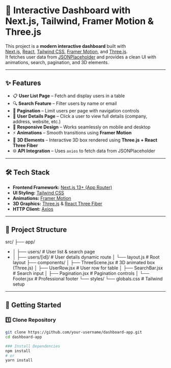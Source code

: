 # 🚀 Interactive Dashboard with Next.js, Tailwind, Framer Motion & Three.js

This project is a **modern interactive dashboard** built with  
[Next.js](https://nextjs.org/), [React](https://reactjs.org/), [Tailwind CSS](https://tailwindcss.com/), [Framer Motion](https://www.framer.com/motion/), and [Three.js](https://threejs.org/).  
It fetches user data from [JSONPlaceholder](https://jsonplaceholder.typicode.com/) and provides a clean UI with animations, search, pagination, and 3D elements.

---

## ✨ Features

- 📋 **User List Page** – Fetch and display users in a table  
- 🔍 **Search Feature** – Filter users by name or email  
- 📄 **Pagination** – Limit users per page with navigation controls  
- 👤 **User Details Page** – Click a user to view full details (company, address, website, etc.)  
- 🎨 **Responsive Design** – Works seamlessly on mobile and desktop  
- ⚡ **Animations** – Smooth transitions using **Framer Motion**  
- 🧊 **3D Elements** – Interactive 3D box rendered using **Three.js + React Three Fiber**  
- 🌐 **API Integration** – Uses `axios` to fetch data from JSONPlaceholder  

---

## 🛠️ Tech Stack

- **Frontend Framework:** [Next.js 13+ (App Router)](https://nextjs.org/)  
- **UI Styling:** [Tailwind CSS](https://tailwindcss.com/)  
- **Animations:** [Framer Motion](https://www.framer.com/motion/)  
- **3D Graphics:** [Three.js](https://threejs.org/) & [React Three Fiber](https://docs.pmnd.rs/react-three-fiber/getting-started/introduction)  
- **HTTP Client:** [Axios](https://axios-http.com/)  

---

## 📂 Project Structure

src/
├── app/
- │ ├── users/ # User list & search page
- │ ├── users/[id]/ # User details dynamic route
│ └── layout.js # Root layout
├── components/
│ ├── ThreeScene.jsx # 3D animated box (Three.js)
│ ├── UserRow.jsx # User row for table
│ ├── SearchBar.jsx # Search input
│ ├── Pagination.jsx # Pagination controls
│ └── Footer.jsx # Professional footer
└── styles/
└── globals.css # Tailwind setup

---

## 🚦 Getting Started

### 1️⃣ Clone Repository
```bash
git clone https://github.com/your-username/dashboard-app.git
cd dashboard-app

### Install Dependencies
npm install
# or
yarn install

